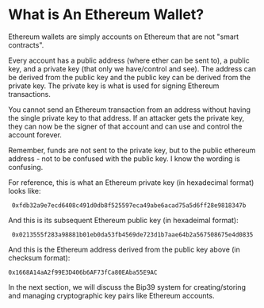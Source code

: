 # What is An Ethereum Wallet?

Ethereum wallets are simply accounts on Ethereum that are not "smart contracts".

Every account has a public address (where ether can be sent to), a public key, and a private key (that only we have/control and see). The address can be derived from the public key and the public key can be derived from the private key. The private key is what is used for signing Ethereum transactions.

You cannot send an Ethereum transaction from an address without having the single private key to that address. If an attacker gets the private key, they can now be the signer of that account and can use and control the account forever.

Remember, funds are not sent to the private key, but to the public ethereum address - not to be confused with the public key. I know the wording is confusing.

For reference, this is what an Ethereum private key (in hexadecimal format) looks like:

     0xfdb32a9e7ecd6408c491d0db8f525597eca49abe6acad75a5d6ff28e9818347b

And this is its subsequent Ethereum public key (in hexadeimal format):

     0x0213555f283a98881b01eb0da53fb4569de723d1b7aae64b2a567508675e4d0835

And this is the Ethereum address derived from the public key above (in checksum format):

    0x1668A14aA2f99E3D406b6AF73fCa80EAba55E9AC

In the next section, we will discuss the Bip39 system for creating/storing and managing cryptographic key pairs like Ethereum accounts.